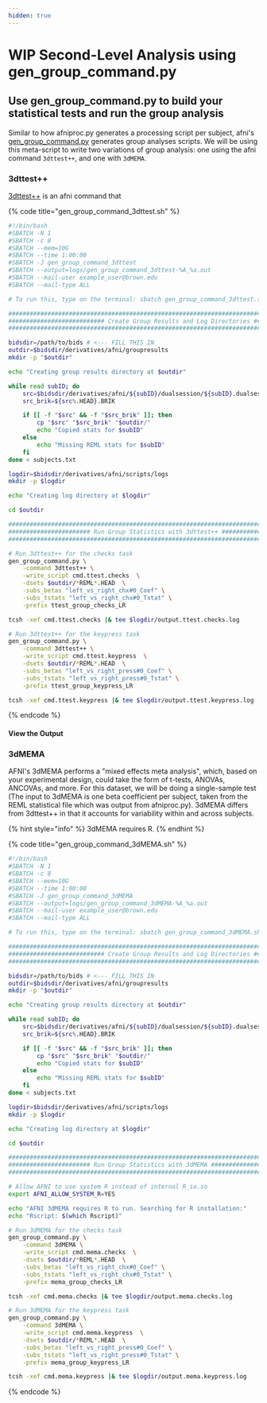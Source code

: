 ```yaml
---
hidden: true
---
```


# WIP Second-Level Analysis using gen\_group\_command.py

## Use gen\_group\_command.py to build your statistical tests and run the group analysis

Similar to how afniproc.py generates a processing script per subject, afni's [gen\_group\_command.py](https://afni.nimh.nih.gov/pub/dist/doc/program_help/gen_group_command.py.html) generates group analyses scripts. We will be using this meta-script to write two variations of group analysis: one using the afni command `3dttest++`, and one with `3dMEMA`.&#x20;

### 3dttest++

[3dttest++](https://afni.nimh.nih.gov/pub/dist/doc/program_help/3dttest++.html) is an afni command that &#x20;

{% code title="gen_group_command_3dttest.sh" %}
```bash
#!/bin/bash
#SBATCH -N 1
#SBATCH -c 8
#SBATCH --mem=10G
#SBATCH --time 1:00:00
#SBATCH -J gen_group_command_3dttest
#SBATCH --output=logs/gen_group_command_3dttest-%A_%a.out
#SBATCH --mail-user example_user@brown.edu 
#SBATCH --mail-type ALL

# To run this, type on the terminal: sbatch gen_group_command_3dttest.sh

##########################################################################################################
########################### Create Group Results and Log Directories ###############################################
##########################################################################################################

bidsdir=/path/to/bids # <--- FILL THIS IN
outdir=$bidsdir/derivatives/afni/groupresults
mkdir -p "$outdir"

echo "Creating group results directory at $outdir"

while read subID; do
    src=$bidsdir/derivatives/afni/${subID}/dualsession/${subID}.dualsession.results/stats.${subID}_dualsession_REML+tlrc.HEAD
    src_brik=${src%.HEAD}.BRIK

    if [[ -f "$src" && -f "$src_brik" ]]; then
        cp "$src" "$src_brik" "$outdir/"
        echo "Copied stats for $subID"
    else
        echo "Missing REML stats for $subID"
    fi
done < subjects.txt

logdir=$bidsdir/derivatives/afni/scripts/logs
mkdir -p $logdir

echo "Creating log directory at $logdir"

cd $outdir

##########################################################################################################
####################### Run Group Statistics with 3dttest++ ##############################################
##########################################################################################################

# Run 3dttest++ for the checks task
gen_group_command.py \
    -command 3dttest++ \
    -write_script cmd.ttest.checks  \
    -dsets $outdir/*REML*.HEAD  \
    -subs_betas "left_vs_right_chx#0_Coef" \
    -subs_tstats "left_vs_right_chx#0_Tstat" \
    -prefix ttest_group_checks_LR

tcsh -xef cmd.ttest.checks |& tee $logdir/output.ttest.checks.log

# Run 3dttest++ for the keypress task
gen_group_command.py \
    -command 3dttest++ \
    -write_script cmd.ttest.keypress  \
    -dsets $outdir/*REML*.HEAD  \
    -subs_betas "left_vs_right_press#0_Coef" \
    -subs_tstats "left_vs_right_press#0_Tstat" \
    -prefix ttest_group_keypress_LR

tcsh -xef cmd.ttest.keypress |& tee $logdir/output.ttest.keypress.log

```
{% endcode %}

#### View the Output

### 3dMEMA

AFNI's 3dMEMA performs a "mixed effects meta analysis", which, based on your experimental design, could take the form of t-tests, ANOVAs, ANCOVAs, and more. For this dataset, we will be doing a single-sample test (The input to 3dMEMA is one beta coefficient per subject, taken from the REML statistical file which was output from afniproc.py). 3dMEMA differs from 3dttest++  in that it accounts for variability within and across subjects. &#x20;

{% hint style="info" %}
3dMEMA requires R.&#x20;
{% endhint %}

{% code title="gen_group_command_3dMEMA.sh" %}
```bash
#!/bin/bash
#SBATCH -N 1
#SBATCH -c 8
#SBATCH --mem=10G
#SBATCH --time 1:00:00
#SBATCH -J gen_group_command_3dMEMA
#SBATCH --output=logs/gen_group_command_3dMEMA-%A_%a.out
#SBATCH --mail-user example_user@brown.edu 
#SBATCH --mail-type ALL

# To run this, type on the terminal: sbatch gen_group_command_3dMEMA.sh

##########################################################################################################
########################### Create Group Results and Log Directories ###############################################
##########################################################################################################

bidsdir=/path/to/bids # <--- FILL THIS IN
outdir=$bidsdir/derivatives/afni/groupresults
mkdir -p "$outdir"

echo "Creating group results directory at $outdir"

while read subID; do
    src=$bidsdir/derivatives/afni/${subID}/dualsession/${subID}.dualsession.results/stats.${subID}_dualsession_REML+tlrc.HEAD
    src_brik=${src%.HEAD}.BRIK

    if [[ -f "$src" && -f "$src_brik" ]]; then
        cp "$src" "$src_brik" "$outdir/"
        echo "Copied stats for $subID"
    else
        echo "Missing REML stats for $subID"
    fi
done < subjects.txt

logdir=$bidsdir/derivatives/afni/scripts/logs
mkdir -p $logdir

echo "Creating log directory at $logdir"

cd $outdir

##########################################################################################################
####################### Run Group Statistics with 3dMEMA #################################################
##########################################################################################################

# Allow AFNI to use system R instead of internal R_io.so
export AFNI_ALLOW_SYSTEM_R=YES

echo "AFNI 3dMEMA requires R to run. Searching for R installation:"
echo "Rscript: $(which Rscript)"

# Run 3dMEMA for the checks task
gen_group_command.py \
    -command 3dMEMA \
    -write_script cmd.mema.checks  \
    -dsets $outdir/*REML*.HEAD  \
    -subs_betas "left_vs_right_chx#0_Coef" \
    -subs_tstats "left_vs_right_chx#0_Tstat" \
    -prefix mema_group_checks_LR

tcsh -xef cmd.mema.checks |& tee $logdir/output.mema.checks.log

# Run 3dMEMA for the keypress task
gen_group_command.py \
    -command 3dMEMA \
    -write_script cmd.mema.keypress  \
    -dsets $outdir/*REML*.HEAD  \
    -subs_betas "left_vs_right_press#0_Coef" \
    -subs_tstats "left_vs_right_press#0_Tstat" \
    -prefix mema_group_keypress_LR

tcsh -xef cmd.mema.keypress |& tee $logdir/output.mema.keypress.log

```
{% endcode %}

